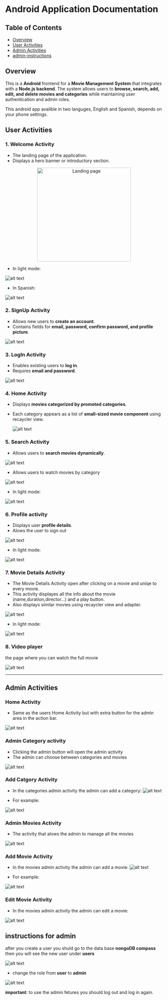 
# Android Application Documentation
## Table of Contents
- [Overview](#Overview)
- [User Activities](#user-activities)
- [Admin Activities](#admin-activities)
- [admin-instructions](#instructions-for-admin)

## Overview
This is a **Android** frontend for a **Movie Management System** that integrates with a **Node.js backend**. The system allows users to **browse, search, add, edit, and delete movies and categories** while maintaining user authentication and admin roles.

This android app availble in two languges, English and Spanish, depends on your phone settings.

## User Activities

### 1. Welcome Activity
- The landing page of the application.
- Displays a hero banner or introductory section.

<p align="center">
  <img src="androidDoc/landing_page.jpg" alt="Landing page" width="300"/>
</p>

- In light mode:

![alt text](androidDoc/landing_page_light.jpg)

- In Spanish: 

![alt text](androidDoc/landing_page_spanish.jpg)



### 2. SignUp Activity
- Allows new users to **create an account**.
- Contains fields for **email, password, confirm password, and profile picture**.

![alt text](androidDoc/sign_up_activity.jpg)

### 3. LogIn Activity
- Enables existing users to **log in**.
- Requires **email and password**.

![alt text](androidDoc/log_in_activity.jpg)

### 4. Home Activity
- Displays **movies categorized by promoted categories**.
- Each category appears as a list of **small-sized movie component** using recaycler view.

  ![alt text](androidDoc/home_activity_user.png)


### 5. Search Activity
- Allows users to **search movies dynamically**.


![alt text](androidDoc/search_activity.png)

- Allows users to watch movies by category

![alt text](androidDoc/category_activity.png)


- In light mode:

![alt text](androidDoc/search_movie_light.png)

### 6. Profile activity
- Displays user **profile details**.
- Alows the user to sign out 

![alt text](androidDoc/user_details.png)

- In light mode:

![alt text](androidDoc/user_details_light.png)
 
 ### 7. Movie Details Activity

 - The Movie Details Activity open after clicking on a movie and uniqe to every movie.
 - This activity displayes all the info about the movie (name,duration,director...) and a play button. 
 - Also displays similar movies using recaycler view and adapter.

![alt text](androidDoc/movie_details_activity.png)

- In light mode:

![alt text](androidDoc/movie_details_light.png)

### 8. Video player
the page where you can watch the full movie

![alt text](androidDoc/video_player_activity.png)

---
    



## Admin Activities

### Home Activity

- Same as the users Home Activity but with extra button for the admin area in the action bar. 

![alt text](androidDoc/home_activity_admin.png)


### Admin Category activity 
- Clicking the admin button will open the admin activity
- The admin can choose between categories and movies 

![alt text](androidDoc/admin_categories.jpg)

### Add Catgory Activity
- In the categories admin activity the admin can add a category:
 ![alt text](androidDoc/admin_add_category.jpg)

- For example:

![alt text](androidDoc/admin_add_category_example.jpg)

### Admin Movies Activity
- The activity that alows the admin to manage all the movies 

![alt text](androidDoc/movies_activity.png)


### Add Movie Activity
- In the movies admin activity the admin can add a movie:
 ![alt text](androidDoc/admin_add_movie.jpg)

- For example:

![alt text](androidDoc/admin_add_movie_example.jpg)

### Edit Movie Activity
- In the movies admin activity the admin can edit a movie:

 ![alt text](androidDoc/admin_edit_movie.jpg)


## instructions for admin 
after you create a user you shuld go to the data base **nongoDB compass** 
then you will see the new user under **users** 

![alt text](webDoc/user.png)

- change the role from **user** to **admin** 

![alt text](webDoc/admin.png)

**important**: to use the admin fetures you should log out and log in again. 

